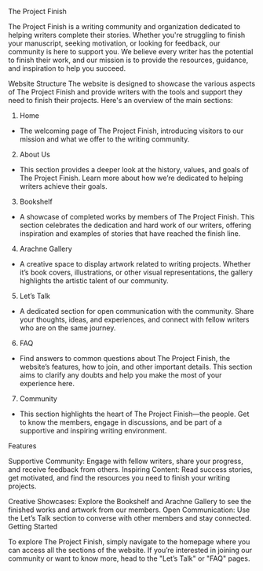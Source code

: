 The Project Finish

The Project Finish is a writing community and organization dedicated to helping writers complete their stories. Whether you're struggling to finish your manuscript, seeking motivation, or looking for feedback, our community is here to support you. We believe every writer has the potential to finish their work, and our mission is to provide the resources, guidance, and inspiration to help you succeed.

Website Structure
The website is designed to showcase the various aspects of The Project Finish and provide writers with the tools and support they need to finish their projects. Here's an overview of the main sections:

1. Home
- The welcoming page of The Project Finish, introducing visitors to our mission and what we offer to the writing community.

2. About Us
- This section provides a deeper look at the history, values, and goals of The Project Finish. Learn more about how we’re dedicated to helping writers achieve their goals.

3. Bookshelf
- A showcase of completed works by members of The Project Finish. This section celebrates the dedication and hard work of our writers, offering inspiration and examples of stories that have reached the finish line.

4. Arachne Gallery
- A creative space to display artwork related to writing projects. Whether it’s book covers, illustrations, or other visual representations, the gallery highlights the artistic talent of our community.

5. Let’s Talk
- A dedicated section for open communication with the community. Share your thoughts, ideas, and experiences, and connect with fellow writers who are on the same journey.

6. FAQ
- Find answers to common questions about The Project Finish, the website’s features, how to join, and other important details. This section aims to clarify any doubts and help you make the most of your experience here.

7. Community
- This section highlights the heart of The Project Finish—the people. Get to know the members, engage in discussions, and be part of a supportive and inspiring writing environment.

Features

Supportive Community: Engage with fellow writers, share your progress, and receive feedback from others.
Inspiring Content: Read success stories, get motivated, and find the resources you need to finish your writing projects.

Creative Showcases: Explore the Bookshelf and Arachne Gallery to see the finished works and artwork from our members.
Open Communication: Use the Let’s Talk section to converse with other members and stay connected.
Getting Started

To explore The Project Finish, simply navigate to the homepage where you can access all the sections of the website. If you’re interested in joining our community or want to know more, head to the "Let’s Talk" or "FAQ" pages.